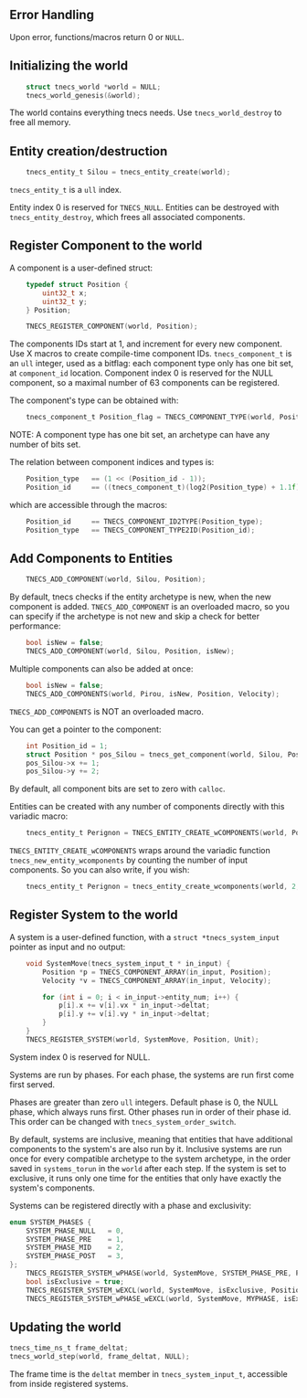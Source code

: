 
## Error Handling
Upon error, functions/macros return 0 or ```NULL```.

## Initializing the world
```c
    struct tnecs_world *world = NULL;
    tnecs_world_genesis(&world);
   ```
The world contains everything tnecs needs.
Use ```tnecs_world_destroy``` to free all memory.

## Entity creation/destruction
```c
    tnecs_entity_t Silou = tnecs_entity_create(world);
```
```tnecs_entity_t``` is a ```ull``` index. 

Entity index 0 is reserved for ```TNECS_NULL```.
Entities can be destroyed with ```tnecs_entity_destroy```, which frees all associated components.

## Register Component to the world
A component is a user-defined struct:
```c
    typedef struct Position {
        uint32_t x;
        uint32_t y;
    } Position;

    TNECS_REGISTER_COMPONENT(world, Position);
```
The components IDs start at 1, and increment for every new component.
Use X macros to create compile-time component IDs. 
```tnecs_component_t``` is an ```ull``` integer, used as a bitflag: each component type only has one bit set, at ```component_id``` location. 
Component index 0 is reserved for the NULL component, so a maximal number of 63 components can be registered.

The component's type can be obtained with:
```c
    tnecs_component_t Position_flag = TNECS_COMPONENT_TYPE(world, Position); 
```
NOTE: A component type has one bit set, an archetype can have any number of bits set.

The relation between component indices and types is:
```c
    Position_type   == (1 << (Position_id - 1));
    Position_id     == ((tnecs_component_t)(log2(Position_type) + 1.1f));  // casting to int truncates to 0
```
which are accessible through the macros:
```c
    Position_id     == TNECS_COMPONENT_ID2TYPE(Position_type);
    Position_type   == TNECS_COMPONENT_TYPE2ID(Position_id);
```

## Add Components to Entities
```c 
    TNECS_ADD_COMPONENT(world, Silou, Position);
```
By default, tnecs checks if the entity archetype is new, when the new component is added.
```TNECS_ADD_COMPONENT``` is an overloaded macro, so you can specify if the archetype is not new and skip a check for better performance:

```c
    bool isNew = false;
    TNECS_ADD_COMPONENT(world, Silou, Position, isNew);
```
Multiple components can also be added at once:
```c
    bool isNew = false;
    TNECS_ADD_COMPONENTS(world, Pirou, isNew, Position, Velocity);
```
```TNECS_ADD_COMPONENTS``` is NOT an overloaded macro.

You can get a pointer to the component:
```c
    int Position_id = 1;
    struct Position * pos_Silou = tnecs_get_component(world, Silou, Position_id);
    pos_Silou->x += 1;
    pos_Silou->y += 2;
```
By default, all component bits are set to zero with ```calloc```.

Entities can be created with any number of components directly with this variadic macro: 
```c
    tnecs_entity_t Perignon = TNECS_ENTITY_CREATE_wCOMPONENTS(world, Position, Unit);
```
```TNECS_ENTITY_CREATE_wCOMPONENTS``` wraps around the variadic function ```tnecs_new_entity_wcomponents``` by counting the number of input components. So you can also write, if you wish:

```c
    tnecs_entity_t Perignon = tnecs_entity_create_wcomponents(world, 2, Position_ID, Unit_ID);
```

## Register System to the world
A system is a user-defined function, with a ```struct *tnecs_system_input``` pointer as input and no output:
```c
    void SystemMove(tnecs_system_input_t * in_input) {
        Position *p = TNECS_COMPONENT_ARRAY(in_input, Position);
        Velocity *v = TNECS_COMPONENT_ARRAY(in_input, Velocity);

        for (int i = 0; i < in_input->entity_num; i++) {
            p[i].x += v[i].vx * in_input->deltat;
            p[i].y += v[i].vy * in_input->deltat;
        }
    }
    TNECS_REGISTER_SYSTEM(world, SystemMove, Position, Unit); 
```
System index 0 is reserved for NULL. 

Systems are run by phases.
For each phase, the systems are run first come first served.

Phases are greater than zero ```ull``` integers.
Default phase is 0, the NULL phase, which always runs first.
Other phases run in order of their phase id. 
This order can be changed with ```tnecs_system_order_switch```.

By default, systems are inclusive, meaning that entities that have additional components to the system's are also run by it. 
Inclusive systems are run once for every compatible archetype to the system archetype, in the order saved in ```systems_torun``` in the ```world``` after each step.
If the system is set to exclusive, it runs only one time for the entities that only have exactly the system's components.

Systems can be registered directly with a phase and exclusivity:
```c
enum SYSTEM_PHASES {
    SYSTEM_PHASE_NULL   = 0,
    SYSTEM_PHASE_PRE    = 1,
    SYSTEM_PHASE_MID    = 2,
    SYSTEM_PHASE_POST   = 3,
};
    TNECS_REGISTER_SYSTEM_wPHASE(world, SystemMove, SYSTEM_PHASE_PRE, Position, Unit); 
    bool isExclusive = true;
    TNECS_REGISTER_SYSTEM_wEXCL(world, SystemMove, isExclusive, Position, Unit); 
    TNECS_REGISTER_SYSTEM_wPHASE_wEXCL(world, SystemMove, MYPHASE, isExclusive, Position, Unit); 

```

## Updating the world
```c
tnecs_time_ns_t frame_deltat;
tnecs_world_step(world, frame_deltat, NULL);
```
The frame time is the ```deltat``` member in ```tnecs_system_input_t```, accessible from inside registered systems.

